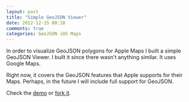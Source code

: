 ```yaml
---
layout: post
title: "Simple GeoJSON Viewer"
date: 2012-12-15 00:18
comments: true
categories: GeoJSON iOS Maps
---
```

In order to visualize GeoJSON polygons for Apple Maps I built a simple GeoJSON Viewer. I built it since
there wasn't anything similar. It uses Google Maps.

Right now, it covers the GeoJSON features that Apple supports for their Maps. Perhaps, in the future I will include full support for GeoJSON.

Check the [demo](http://jansanchez.com/geojson-viewer) or [fork it](https://github.com/jansanz/geojson-viewer).

